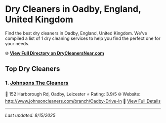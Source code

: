 # Dry Cleaners in Oadby, England, United Kingdom

Find the best dry cleaners in Oadby, England, United Kingdom. We've compiled a list of 1 dry cleaning services to help you find the perfect one for your needs.

🌐 **[View Full Directory on DryCleanersNear.com](https://drycleanersnear.com/city/United%20Kingdom/England/Oadby)**

## Top Dry Cleaners

### 1. [Johnsons The Cleaners](https://drycleanersnear.com/dryCleaner/689166ba2c4a23913ff115bb/johnsons-the-cleaners)
📍 152 Harborough Rd, Oadby, Leicester
⭐ Rating: 3.9/5
🌐 Website: http://www.johnsoncleaners.com/branch/Oadby-Drive-In
🔗 [View Full Details](https://drycleanersnear.com/dryCleaner/689166ba2c4a23913ff115bb/johnsons-the-cleaners)


---

*Last updated: 8/15/2025*
